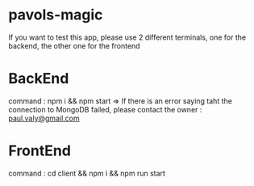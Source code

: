 # pavols-magic

If you want to test this app, please use 2 different terminals, one for the backend, the other one for the frontend

# BackEnd

command : npm i && npm start
=> If there is an error saying taht the connection to MongoDB failed, please contact the owner : paul.valy@gmail.com

# FrontEnd

command : cd client && npm i && npm run start
